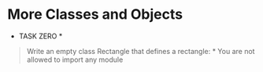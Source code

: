# More Classes and Objects

* TASK ZERO *
> Write an empty class Rectangle that defines a rectangle:
    * You are not allowed to import any module